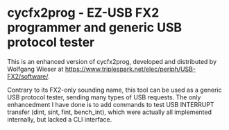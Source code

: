 # cycfx2prog - EZ-USB FX2 programmer and generic USB protocol tester

This is an enhanced version of cycfx2prog, developed and distributed by Wolfgang Wieser at https://www.triplespark.net/elec/periph/USB-FX2/software/.

Contrary to its FX2-only sounding name, this tool can be used as a generic USB protocol tester, sending many types of USB requests. The only enhancedment I have done is to add commands to test USB INTERRUPT transfer (dint, sint, fint, bench_int), which were actually all implemented internally, but lacked a CLI interface.
